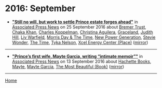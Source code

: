 # 2016: September

 - [**"Still no will, but work to settle Prince estate forges ahead"**](https://apnews.com/e2669a78b7dd4d8fb5c6e743d4acc29d) in [Associated Press News](https://www.apnews.com/) on 25 September 2016 about [Bremer Trust](https://bjmdotnet.github.io/pr1nc3/topics/bremer-trust/), [Chaka Khan](https://bjmdotnet.github.io/pr1nc3/topics/chaka-khan/), [Charles Koppelman](https://bjmdotnet.github.io/pr1nc3/topics/charles-koppelman/), [Christina Aguilera](https://bjmdotnet.github.io/pr1nc3/topics/christina-aguilera/), [Graceland](https://bjmdotnet.github.io/pr1nc3/topics/graceland/), [Judith Hill](https://bjmdotnet.github.io/pr1nc3/topics/judith-hill/), [Liv Warfield](https://bjmdotnet.github.io/pr1nc3/topics/liv-warfield/), [Morris Day & The Time](https://bjmdotnet.github.io/pr1nc3/topics/morris-day-the-time/), [New Power Generation](https://bjmdotnet.github.io/pr1nc3/topics/new-power-generation/), [Stevie Wonder](https://bjmdotnet.github.io/pr1nc3/topics/stevie-wonder/), [The Time](https://bjmdotnet.github.io/pr1nc3/topics/the-time/), [Tyka Nelson](https://bjmdotnet.github.io/pr1nc3/topics/tyka-nelson/), [Xcel Energy Center (Place)](https://bjmdotnet.github.io/pr1nc3/topics/place/xcel-energy-center/) ([mirror](https://web.archive.org/web/*/https://apnews.com/e2669a78b7dd4d8fb5c6e743d4acc29d))

----

 - [**"Prince’s first wife, Mayte Garcia, writing “intimate memoir”"**](https://apnews.com/04ae6c305ab44db084323913d9a96af7) in [Associated Press News](https://www.apnews.com/) on 13 September 2016 about [Hachette Books](https://bjmdotnet.github.io/pr1nc3/topics/hachette-books/), [Mayte](https://bjmdotnet.github.io/pr1nc3/topics/mayte/), [Mayte Garcia](https://bjmdotnet.github.io/pr1nc3/topics/mayte-garcia/), [The Most Beautiful (Book)](https://bjmdotnet.github.io/pr1nc3/topics/book/the-most-beautiful/) ([mirror](https://web.archive.org/web/*/https://apnews.com/04ae6c305ab44db084323913d9a96af7))

----

[Home](./)
